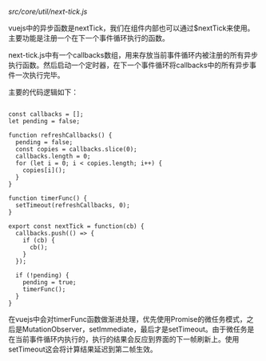 *src/core/util/next-tick.js*

vuejs中的异步函数是nextTick，我们在组件内部也可以通过$nextTick来使用。主要功能是注册一个在下一个事件循环执行的函数。

next-tick.js中有一个callbacks数组，用来存放当前事件循环内被注册的所有异步执行函数。然后启动一个定时器，在下一个事件循环将callbacks中的所有异步事件一次执行完毕。

主要的代码逻辑如下：

```

const callbacks = [];
let pending = false;

function refreshCallbacks() {
  pending = false;
  const copies = callbacks.slice(0);
  callbacks.length = 0;
  for (let i = 0; i < copies.length; i++) {
    copies[i]();
  }
}

function timerFunc() {
  setTimeout(refreshCallbacks, 0);
}

export const nextTick = function(cb) {
  callbacks.push(() => {
    if (cb) {
      cb();
    }
  });

  if (!pending) {
    pending = true;
    timerFunc();
  }
}

```

在vuejs中会对timerFunc函数做渐进处理，优先使用Promise的微任务模式，之后是MutationObserver，setImmediate，最后才是setTimeout。由于微任务是在当前事件循环内执行的，执行的结果会反应到界面的下一帧刷新上。使用setTimeout这会将计算结果延迟到第二帧生效。